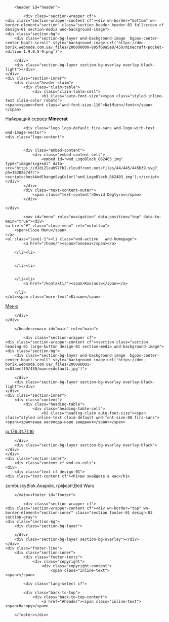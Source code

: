 
<!DOCTYPE html>
<html class="no-js" prefix="og: https://ogp.me/ns#" lang="uk"><head><meta charset="utf-8"><meta http-equiv="X-UA-Compatible" content="IE=edge,chrome=1"><title>Den-borik</title><meta name="viewport" content="width=device-width,initial-scale=1,viewport-fit=cover"><meta name="msapplication-tap-highlight" content="no"><link href="https://d1di2lzuh97fh2.cloudfront.net/files/1k/1kn/1knrp8.css?ph=163026747c" rel="stylesheet"><meta name="description" content="zombi.skyBlok.Анархія, гріфсвіт,Bed Wars"><meta name="keywords" content=""><meta name="generator" content="Webnode 2"><meta name="apple-mobile-web-app-capable" content="yes"><meta name="apple-mobile-web-app-status-bar-style" content="black"><meta name="format-detection" content="telephone=no">

<meta property="og:url" content="https://den-borik.webnode.com.ua/"><meta property="og:title" content="Den-borik"><meta property="og:type" content="article"><meta property="og:description" content="zombi.skyBlok.Анархія, гріфсвіт,Bed Wars"><meta property="og:site_name" content="Den-borik"><meta property="og:image" content="https://den-borik.webnode.com.ua/_files/200000000-895f68a5e8/700/minecraft-pocket-edition-1.9.0.5-9.png"><meta property="og:article:published_time" content="2019-01-27T00:00:00+0100"><link rel="canonical" href="https://den-borik.webnode.com.ua/"><script>window.checkAndChangeSvgColor=function(b){try{var c=document.getElementById(b);if(c){b=[["border","borderColor"],["outline","outlineColor"],["color","color"]];for(var h,a,d,f=[],e=0,m=b.length;e<m;e++)if(h=window.getComputedStyle(c)[b[e][1]].replace(/\s/g,"").match(/^rgb[a]?\(([0-9]{1,3}),([0-9]{1,3}),([0-9]{1,3})/i)){a="";for(var g=1;3>=g;g++)a+=("0"+parseInt(h[g],10).toString(16)).slice(-2);"0"===a.charAt(0)&&(d=parseInt(a.substr(0,2),16),d=Math.max(16,d),a=d.toString(16)+a.slice(-4));f.push(b[e][0]+"="+a)}if(f.length){var k=c.getAttribute("data-src");c.src=k+(0>k.indexOf("?")?"?":"&")+f.join("&");var l=c.parentNode;l.innerHTML=l.innerHTML}}}catch(n){}};</script><link rel="stylesheet" href="https://use.typekit.net/xqg2ruf.css"><script>(function(i,s,o,g,r,a,m){i['GoogleAnalyticsObject']=r;i[r]=i[r]||function(){
			(i[r].q=i[r].q||[]).push(arguments)},i[r].l=1*new Date();a=s.createElement(o),
			m=s.getElementsByTagName(o)[0];a.async=1;a.src=g;m.parentNode.insertBefore(a,m)
			})(window,document,'script','//www.google-analytics.com/analytics.js','ga');ga('create', 'UA-797705-6', 'auto',{"name":"wnd_header"});ga('wnd_header.set', 'dimension1', 'W2');ga('wnd_header.set', 'anonymizeIp', true);ga('wnd_header.send', 'pageview');</script></head><body class="layout-01 eshop-hide wt-home wnd-fonts-fallback">
<div class="wnd-page cf color-blue">
	<div id="wrapper">

		<header id="header">

			<div class="section-wrapper cf">
	<div class="section-wrapper-content cf"><div wn-border="bottom" wn-border-element="section" class="section header header-01 fullscreen cf design-01 section-media wnd-background-image">
	<div class="section-bg">
		<div class="section-bg-layer wnd-background-image  bgpos-center-center bgatt-scroll" style="background-image:url('https://den-borik.webnode.com.ua/_files/200000000-895f68a5e8/450/minecraft-pocket-edition-1.9.0.5-9.png')">
			
		</div>
		<div class="section-bg-layer section-bg-overlay overlay-black-light"></div>
	</div>
	<div class="section-inner">
		<div class="header-claim">
			<div class="claim-table">
				<div class="claim-table-cell">
					<h1 class="auto-font-size"><span class="styled-inline-text claim-color roboto">
	<span><span><font class="wnd-font-size-110">NetMien</font></span></span>
</span></h1>
					<div class="subclaim"><span class="styled-inline-text claim-default fira-sans">
	<span><span>Найкращий сервер <b>Minecrat</b></span></span>
</span></div>
				</div>
			</div>
		</div>
	</div>
	<div class="nav-line initial-state cf wnd-fixed">
		<div class="section-inner">

			<div class="logo logo-default fira-sans wnd-logo-with-text wnd-image-vector">
    <div class="logo-content">
        
            
            <div class="embed-content">
	            <div class="embed-content-cell">
                    <embed id="wnd_LogoBlock_862403_img" type="image/svg+xml" data-src="https://d1di2lzuh97fh2.cloudfront.net/files/44/445/445b39.svg?ph=163026747c"><script>checkAndChangeSvgColor('wnd_LogoBlock_862403_img');</script></div>
            </div>
	        <div class="text-content-outer">
		        <span class="text-content">Devid Degtyrov</span>
	        </div>
        
    </div>
</div>

			

			<nav id="menu" role="navigation" data-position="top" data-to-main="true"><div>
	<a href="#" class="close-menu" rel="nofollow">
		<span>Close Menu</span>
	</a>
    <ul class="level-1"><li class="wnd-active   wnd-homepage">
        	<a href="/home/"><span>Головна</span></a>
        	
    	</li><li>
        	
        	
    	</li><li>
        	
        	
    	</li><li>
        	<a href="/kontakti/"><span>Контакти</span></a>
        	
    	</li>
    </ul><span class="more-text">Більше</span>
</div></nav><div id="menu-mobile" class="hidden">
				<a href="#" id="menu-submit"><span></span>Меню</a>
			</div>

		</div>
	</div>
</div></div>
</div>

		</header><main id="main" role="main">

			<div class="section-wrapper cf">
	<div class="section-wrapper-content cf"><section class="section heading-01 large-button design-01 section-media wnd-background-image"><div class="section-bg">
		<div class="section-bg-layer wnd-background-image  bgpos-center-center bgatt-scroll" style="background-image:url('https://den-borik.webnode.com.ua/_files/200000001-ec03aecff9/450/maxresdefault.jpg')">
			
		</div>
		<div class="section-bg-layer section-bg-overlay overlay-black-light"></div>
	</div>
	<div class="section-inner">
		<div class="content">
			<div class="heading-table">
				<div class="heading-table-cell">
					<h2 class="heading-claim auto-font-size"><span class="styled-inline-text claim-default wnd-font-size-80 fira-sans">
	<span><span>ваша насолода-наше завдання</span></span>
</span></h2>
					<div class="button block typo-01 button-01 wnd-align-center">
	<div class="button-content">
		<a href="https://minecraft.net/en-us/download/" rel="nofollow" target="_blank">
			<span>ip 176.31.71.16</span>
		</a>
	</div>
</div>
				</div>
			</div>
		</div>
	</div>
</section><section class="section default-01 design-01 section-media wnd-background-image"><div class="section-bg">
		<div class="section-bg-layer wnd-background-image  bgpos-center-center bgatt-scroll" style="background-image:url('https://den-borik.webnode.com.ua/_files/200000002-f1e27f2da7/450/modern.jpg')">
			
		</div>
		<div class="section-bg-layer section-bg-overlay overlay-black"></div>
	</div>
	<div class="section-inner">
		<div class="content cf wnd-no-cols">
	<div>
		<div class="text cf design-01">
    <div class="text-content cf"><h1>ви знайдете в нас</h1>

<p>zombi.skyBlok.Анархія, гріфсвіт,Bed Wars</p>
</div>
</div>
	</div>
	
</div>
	</div>
</section></div>
</div>

		</main><footer id="footer">

			<div class="section-wrapper cf">
	<div class="section-wrapper-content cf"><div wn-border="top" wn-border-element="section-inner" class="section footer-01 design-03 section-gray">
	<div class="section-bg">
		<div class="section-bg-layer">
			
		</div>
		<div class="section-bg-layer section-bg-overlay"></div>
	</div>
	<div class="footer-line">
		<div class="section-inner">
			<div class="footer-texts">
				<div class="copyright">
					<div class="copyright-content">
						<span class="inline-text">
	<span></span>
</span>
					</div>
				</div>
				<div class="system-footer">
					<div class="system-footer-content">
						<div class="sf">
<div class="sf-content"></div>
</div>
					</div>
				</div>
			</div>

			<div class="lang-select cf">
	
</div>

			<div class="back-to-top">
				<div class="back-to-top-content">
					<a href="#header"><span class="inline-text">
	<span>Нагору</span>
</span></a>
				</div>
			</div>
		</div>
	</div>
</div></div>
</div>

		</footer></div>

</div>


<div id="fe_footer"><style></script></body></html>
